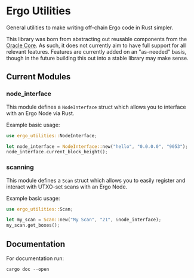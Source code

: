 # Ergo Utilities
General utilities to make writing off-chain Ergo code in Rust simpler.

This library was born from abstracting out reusable components from the [Oracle Core](https://github.com/ergoplatform/oracle-core/). As such, it does not currently aim to have full support for all relevant features. Features are currently added on an "as-needed" basis, though in the future building this out into a stable library may make sense.

## Current Modules

### node_interface
This module defines a `NodeInterface` struct which allows you to interface with an Ergo
Node via Rust.

Example basic usage:

```rust
use ergo_utilities::NodeInterface;

let node_interface = NodeInterface::new("hello", "0.0.0.0", "9053");
node_interface.current_block_height();
```

### scanning
This module defines a `Scan` struct which allows you to easily register and interact
with UTXO-set scans with an Ergo Node.

Example basic usage:

```rust
use ergo_utilities::Scan;

let my_scan = Scan::new("My Scan", "21", &node_interface);
my_scan.get_boxes();
```



## Documentation
For documentation run:


```rust
cargo doc --open
```